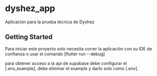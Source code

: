 # dyshez_app

Aplicación para la prueba técnica de Dyshez

## Getting Started

Para iniciar este proyecto solo necesita correr la aplicación con su IDE de confianza o usar el comando [flutter run --debug]

para obtener acceso a la api de supabase debe configurar el [.env_example], debe eliminar el example y darlo solo como [.env].
